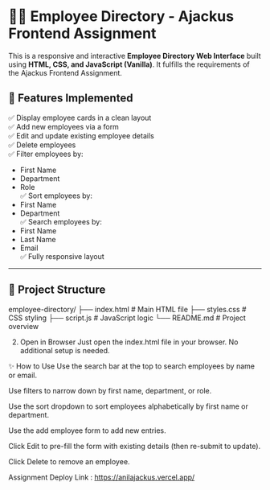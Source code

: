 # 🧑‍💼 Employee Directory - Ajackus Frontend Assignment

This is a responsive and interactive **Employee Directory Web Interface** built using **HTML, CSS, and JavaScript (Vanilla)**. It fulfills the requirements of the Ajackus Frontend Assignment.

## 🔧 Features Implemented

✅ Display employee cards in a clean layout  
✅ Add new employees via a form  
✅ Edit and update existing employee details  
✅ Delete employees  
✅ Filter employees by:
  - First Name
  - Department
  - Role  
✅ Sort employees by:
  - First Name
  - Department  
✅ Search employees by:
  - First Name
  - Last Name
  - Email  
✅ Fully responsive layout

---

## 📁 Project Structure

employee-directory/
├── index.html # Main HTML file
├── styles.css # CSS styling
├── script.js # JavaScript logic
└── README.md # Project overview


2. Open in Browser
Just open the index.html file in your browser. No additional setup is needed.

✨ How to Use
Use the search bar at the top to search employees by name or email.

Use filters to narrow down by first name, department, or role.

Use the sort dropdown to sort employees alphabetically by first name or department.

Use the add employee form to add new entries.

Click Edit to pre-fill the form with existing details (then re-submit to update).

Click Delete to remove an employee.

Assignment Deploy Link : https://anilajackus.vercel.app/
